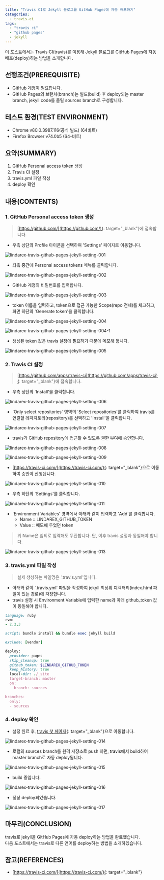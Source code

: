 ```yaml
---
title: "Travis CI로 Jekyll 블로그를 GitHub Pages에 자동 배포하기"
categories: 
  - travis-ci
tags: 
  - "travis ci"
  - "github pages"
  - jekyll
---
```



이 포스트에서는 Travis CI(travis)를 이용해 Jekyll 블로그를 GitHub Pages에 자동 배포(deploy)하는 방법을 소개합니다.


## 선행조건(PREREQUISITE)
- GitHub 계정이 필요합니다.
- GitHub Pages의 브랜치(branch)는 빌드(build) 후 deploy되는 master branch, jekyll code를 올릴 sources branch로 구성합니다.


## 테스트 환경(TEST ENVIRONMENT)
- Chrome v80.0.3987.116(공식 빌드) (64비트)
- Firefox Browser v74.0b5 (64-비트)


## 요약(SUMMARY)
1. GitHub Personal access token 생성
2. Travis CI 설정
3. travis.yml 파일 작성
4. deploy 확인


## 내용(CONTENTS)
### 1. GitHub Personal access token 생성
> [https://github.com/](https://github.com/){: target="\_blank"}에 접속합니다.

- 우측 상단의 Profile 아이콘을 선택하여 'Settings' 페이지로 이동합니다.

![lindarex-travis-github-pages-jekyll-setting-001]

- 좌측 중간에 Personal access tokens 메뉴를 클릭합니다.

![lindarex-travis-github-pages-jekyll-setting-002]

- GitHub 계정의 비밀번호를 입력합니다.

![lindarex-travis-github-pages-jekyll-setting-003]

- token 이름을 입력하고, token으로 접근 가능한 Scope(repo 전체)를 체크하고, 화면 하단의 'Generate token'을 클릭합니다.

![lindarex-travis-github-pages-jekyll-setting-004]

![lindarex-travis-github-pages-jekyll-setting-004-1]

- 생성된 token 값은 travis 설정에 필요하기 때문에 메모해 둡니다.

![lindarex-travis-github-pages-jekyll-setting-005]

### 2. Travis CI 설정

> [https://github.com/apps/travis-ci](https://github.com/apps/travis-ci){: target="\_blank"}에 접속합니다.

- 우측 상단의 'Install'을 클릭합니다.

![lindarex-travis-github-pages-jekyll-setting-006]

- 'Only select repositories' 영역의 'Select repositories'를 클릭하여 travis를 연결할 레파지토리(repository)를 선택하고 'Install'을 클릭합니다.

![lindarex-travis-github-pages-jekyll-setting-007]

- travis가 GitHub repository에 접근할 수 있도록 권한 부여에 승인합니다.

![lindarex-travis-github-pages-jekyll-setting-008]

![lindarex-travis-github-pages-jekyll-setting-009]

- [https://travis-ci.com/](https://travis-ci.com/){: target="\_blank"}으로 이동하여 승인이 진행됩니다.

![lindarex-travis-github-pages-jekyll-setting-010]

- 우측 하단의 'Settings'를 클릭합니다.

![lindarex-travis-github-pages-jekyll-setting-011]

- 'Environment Variables' 영역에서 아래와 같이 입력하고 'Add'를 클릭합니다.
    + Name :: LINDAREX_GITHUB_TOKEN
    + Value :: 메모해 두었던 token

> 위 Name은 임의로 입력해도 무관합니다. 단, 이후 travis 설정과 동일해야 합니다.

![lindarex-travis-github-pages-jekyll-setting-013]

### 3. travis.yml 파일 작성

> 실제 생성하는 파일명은 '.travis.yml'입니다.

- 아래와 같이 '.travis.yml' 파일을 작성하여 jekyll 최상위 디렉터리(index.html 파일이 있는 경로)에 저장합니다.
- travis 설정 시 Environment Variable에 입력한 name과 아래 github_token 값이 동일해야 합니다.

```ruby
language: ruby
rvm:
- 2.3.3

script: bundle install && bundle exec jekyll build

exclude: [vendor]

deploy:
  provider: pages
  skip_cleanup: true
  github_token: $LINDAREX_GITHUB_TOKEN
  keep_history: true
  local-dir: ./_site
  target-branch: master
  on:
    branch: sources

branches:
  only:
  - sources

```

### 4. deploy 확인
- 설정 완료 후, [travis 첫 페이지](https://travis-ci.com/){: target="\_blank"}으로 이동합니다.

![lindarex-travis-github-pages-jekyll-setting-014]

- 로컬의 sources branch를 원격 저장소로 push 하면, travis에서 build하여 master branch로 자동 deploy됩니다.

![lindarex-travis-github-pages-jekyll-setting-015]

- build 중입니다.

![lindarex-travis-github-pages-jekyll-setting-016]

- 정상 deploy되었습니다.

![lindarex-travis-github-pages-jekyll-setting-017]


## 마무리(CONCLUSION)
travis로 jekyll을 GitHub Pages에 자동 deploy하는 방법을 완료했습니다.
<br />
다음 포스트에서는 travis로 다른 언어를 deploy하는 방법을 소개하겠습니다.


## 참고(REFERENCES)
- [https://travis-ci.com/](https://travis-ci.com/){: target="\_blank"}


[lindarex-travis-github-pages-jekyll-setting-001]:/assets/images/2020-02-21-travis-github-pages-jekyll-setting/lindarex-travis-github-pages-jekyll-setting-001.png
[lindarex-travis-github-pages-jekyll-setting-002]:/assets/images/2020-02-21-travis-github-pages-jekyll-setting/lindarex-travis-github-pages-jekyll-setting-002.png
[lindarex-travis-github-pages-jekyll-setting-003]:/assets/images/2020-02-21-travis-github-pages-jekyll-setting/lindarex-travis-github-pages-jekyll-setting-003.png
[lindarex-travis-github-pages-jekyll-setting-004]:/assets/images/2020-02-21-travis-github-pages-jekyll-setting/lindarex-travis-github-pages-jekyll-setting-004.png
[lindarex-travis-github-pages-jekyll-setting-004-1]:/assets/images/2020-02-21-travis-github-pages-jekyll-setting/lindarex-travis-github-pages-jekyll-setting-004-1.png
[lindarex-travis-github-pages-jekyll-setting-005]:/assets/images/2020-02-21-travis-github-pages-jekyll-setting/lindarex-travis-github-pages-jekyll-setting-005.png
[lindarex-travis-github-pages-jekyll-setting-006]:/assets/images/2020-02-21-travis-github-pages-jekyll-setting/lindarex-travis-github-pages-jekyll-setting-006.png
[lindarex-travis-github-pages-jekyll-setting-007]:/assets/images/2020-02-21-travis-github-pages-jekyll-setting/lindarex-travis-github-pages-jekyll-setting-007.png
[lindarex-travis-github-pages-jekyll-setting-008]:/assets/images/2020-02-21-travis-github-pages-jekyll-setting/lindarex-travis-github-pages-jekyll-setting-008.png
[lindarex-travis-github-pages-jekyll-setting-009]:/assets/images/2020-02-21-travis-github-pages-jekyll-setting/lindarex-travis-github-pages-jekyll-setting-009.png
[lindarex-travis-github-pages-jekyll-setting-010]:/assets/images/2020-02-21-travis-github-pages-jekyll-setting/lindarex-travis-github-pages-jekyll-setting-010.png
[lindarex-travis-github-pages-jekyll-setting-011]:/assets/images/2020-02-21-travis-github-pages-jekyll-setting/lindarex-travis-github-pages-jekyll-setting-011.png
[lindarex-travis-github-pages-jekyll-setting-013]:/assets/images/2020-02-21-travis-github-pages-jekyll-setting/lindarex-travis-github-pages-jekyll-setting-013.png
[lindarex-travis-github-pages-jekyll-setting-014]:/assets/images/2020-02-21-travis-github-pages-jekyll-setting/lindarex-travis-github-pages-jekyll-setting-014.png
[lindarex-travis-github-pages-jekyll-setting-015]:/assets/images/2020-02-21-travis-github-pages-jekyll-setting/lindarex-travis-github-pages-jekyll-setting-015.png
[lindarex-travis-github-pages-jekyll-setting-016]:/assets/images/2020-02-21-travis-github-pages-jekyll-setting/lindarex-travis-github-pages-jekyll-setting-016.png
[lindarex-travis-github-pages-jekyll-setting-017]:/assets/images/2020-02-21-travis-github-pages-jekyll-setting/lindarex-travis-github-pages-jekyll-setting-017.png
